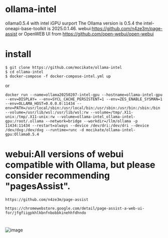# ollama-intel
ollama0.5.4 with intel iGPU surport
The Ollama version is 0.5.4 
the intel-oneapi-base-toolkit is 2025.0.1.46.
webui:https://github.com/n4ze3m/page-assist or OpenWEB UI from https://github.com/open-webui/open-webui
# install
```
$ git clone https://github.com/mocikate/ollama-intel
$ cd ollama-intel
$ docker-compose -f docker-compose-intel.yml up 
```
or
```
docker run --name=ollama20250207-intel-gpu --hostname=ollama-intel-gpu  --env=DISPLAY= --env=SYCL_CACHE_PERSISTENT=1 --env=ZES_ENABLE_SYSMAN=1 --env=OLLAMA_HOST=0.0.0.0:11434 --env=PATH=/usr/local/sbin:/usr/local/bin:/usr/sbin:/usr/bin:/sbin:/bin --volume=/usr/lib/wsl:/usr/lib/wsl:rw --volume=/tmp/.X11-unix:/tmp/.X11-unix:rw --volume=ollama-intel_ollama-intel-gpu:/root/.ollama --network=bridge --workdir=/llm/ollama -p 11434:11434 --restart=always --device /dev/dri:/dev/dri --device /dev/dxg:/dev/dxg --runtime=runc -d mocikate/ollama-intel-gpu:Ollama0.5.4
```
# webui:All versions of webui compatible with  Ollama, but please consider recommending "pagesAssist". 
```
https://github.com/n4ze3m/page-assist

https://chromewebstore.google.com/detail/page-assist-a-web-ui-for/jfgfiigpkhlkbnfnbobbkinehhfdhndo
```
# 
![image](https://github.com/user-attachments/assets/394ef9c1-a621-48a7-9ad4-1ca3cafe5631)
